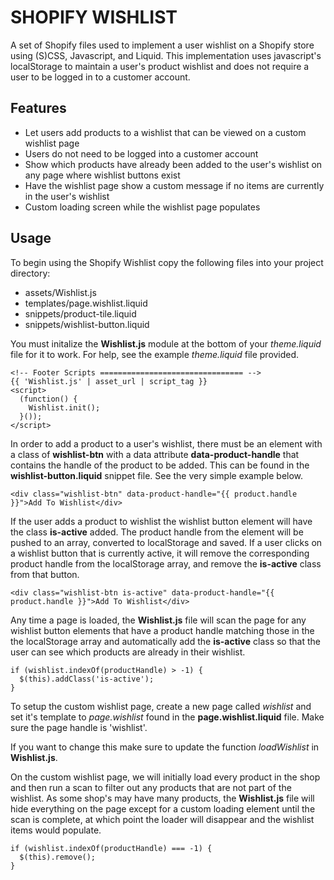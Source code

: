 # SHOPIFY WISHLIST

A set of Shopify files used to implement a user wishlist on a Shopify store using (S)CSS, Javascript, and Liquid. This implementation uses javascript's localStorage to maintain a user's product wishlist and does not require a user to be logged in to a customer account.

## Features

* Let users add products to a wishlist that can be viewed on a custom wishlist page
* Users do not need to be logged into a customer account
* Show which products have already been added to the user's wishlist on any page where wishlist buttons exist
* Have the wishlist page show a custom message if no items are currently in the user's wishlist
* Custom loading screen while the wishlist page populates

## Usage

To begin using the Shopify Wishlist copy the following files into your project directory:
* assets/Wishlist.js
* templates/page.wishlist.liquid
* snippets/product-tile.liquid
* snippets/wishlist-button.liquid

You must initalize the **Wishlist.js** module at the bottom of your *theme.liquid* file for it to work. For help, see the example *theme.liquid* file provided.

```
<!-- Footer Scripts ================================ -->
{{ 'Wishlist.js' | asset_url | script_tag }}
<script>
  (function() {
    Wishlist.init();
  }());
</script>
```

In order to add a product to a user's wishlist, there must be an element with a class of **wishlist-btn** with a data attribute **data-product-handle** that contains the handle of the product to be added. This can be found in the **wishlist-button.liquid** snippet file. See the very simple example below.

```
<div class="wishlist-btn" data-product-handle="{{ product.handle }}">Add To Wishlist</div>
```

If the user adds a product to wishlist the wishlist button element will have the class **is-active** added. The product handle from the element will be pushed to an array, converted to localStorage and saved. If a user clicks on a wishlist button that is currently active, it will remove the corresponding product handle from the localStorage array, and remove the **is-active** class from that button.

```
<div class="wishlist-btn is-active" data-product-handle="{{ product.handle }}">Add To Wishlist</div>
```

Any time a page is loaded, the **Wishlist.js** file will scan the page for any wishlist button elements that have a product handle matching those in the the localStorage array and automatically add the **is-active** class so that the user can see which products are already in their wishlist. 

```
if (wishlist.indexOf(productHandle) > -1) {
  $(this).addClass('is-active');
}
```

To setup the custom wishlist page, create a new page called *wishlist* and set it's template to *page.wishlist* found in the **page.wishlist.liquid** file. Make sure the page handle is 'wishlist'. 

If you want to change this make sure to update the function *loadWishlist* in **Wishlist.js**. 

On the custom wishlist page, we will initially load every product in the shop and then run a scan to filter out any products that are not part of the wishlist. As some shop's may have many products, the **Wishlist.js** file will hide everything on the page except for a custom loading element until the scan is complete, at which point the loader will disappear and the wishlist items would populate.

```
if (wishlist.indexOf(productHandle) === -1) {
  $(this).remove();
}
```
